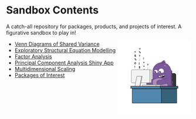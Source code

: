 # Sandbox Contents

A catch-all repository for packages, products, and projects of interest. A figurative sandbox to play in!

* [Venn Diagrams of Shared Variance](https://github.com/jjeffries13/Sandbox/blob/main/Code/venn_diagram.Rmd) <img  align="right" src="https://github.com/jjeffries13/Sandbox/blob/main/Images/68747470733a2f2f7777772e636f64696e6777697468736c696e6b792e636f6d2f474946732f636f64696e6744696e6f2e676966.gif" alt="drawing" width="200"/> 
* [Exploratory Structural Equation Modelling](https://github.com/jjeffries13/Sandbox/blob/main/Code/ESEM.Rmd) 
* [Factor Analysis](https://github.com/jjeffries13/Sandbox/blob/main/Code/FactorAnalysis.Rmd)
* [Principal Component Analysis Shiny App](https://github.com/jjeffries13/Sandbox/blob/main/Code/FactorAnalysis.Rmd)
* [Multidimensional Scaling](https://github.com/jjeffries13/Sandbox/blob/main/Code/Jeffries_MDS.R)
* [Packages of Interest](https://github.com/jjeffries13/Sandbox/blob/main/Code/Packages_Of_Interest.Rmd)
